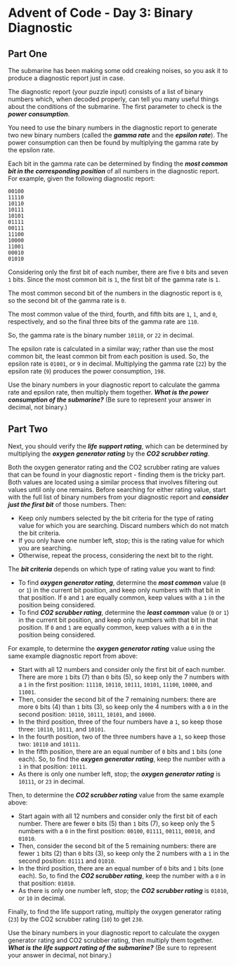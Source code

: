 # Advent of Code - Day 3: Binary Diagnostic

## Part One

The submarine has been making some odd creaking noises, so you ask it to
produce a diagnostic report just in case.

The diagnostic report (your puzzle input) consists of a list of binary
numbers which, when decoded properly, can tell you many useful things about
the conditions of the submarine. The first parameter to check is the _**power
consumption**_.

You need to use the binary numbers in the diagnostic report to generate two
new binary numbers (called the _**gamma rate**_ and the _**epsilon rate**_). The power
consumption can then be found by multiplying the gamma rate by the epsilon
rate.

Each bit in the gamma rate can be determined by finding the _**most common bit
in the corresponding position**_ of all numbers in the diagnostic report. For
example, given the following diagnostic report:

    00100
    11110
    10110
    10111
    10101
    01111
    00111
    11100
    10000
    11001
    00010
    01010

Considering only the first bit of each number, there are five `0` bits and
seven `1` bits. Since the most common bit is `1`, the first bit of the gamma
rate is `1`.

The most common second bit of the numbers in the diagnostic report is `0`, so
the second bit of the gamma rate is `0`.

The most common value of the third, fourth, and fifth bits are `1`, `1`, and `0`,
respectively, and so the final three bits of the gamma rate are `110`.

So, the gamma rate is the binary number `10110`, or `22` in decimal.

The epsilon rate is calculated in a similar way; rather than use the most
common bit, the least common bit from each position is used. So, the
epsilon rate is `01001`, or `9` in decimal. Multiplying the gamma rate (`22`) by
the epsilon rate (`9`) produces the power consumption, `198`.

Use the binary numbers in your diagnostic report to calculate the gamma
rate and epsilon rate, then multiply them together. _**What is the power
consumption of the submarine?**_ (Be sure to represent your answer in decimal,
not binary.)

## Part Two

Next, you should verify the _**life support rating**_, which can be determined by
multiplying the _**oxygen generator rating**_ by the _**CO2 scrubber rating**_.

Both the oxygen generator rating and the CO2 scrubber rating are values
that can be found in your diagnostic report - finding them is the tricky
part. Both values are located using a similar process that involves
filtering out values until only one remains. Before searching for either
rating value, start with the full list of binary numbers from your
diagnostic report and _**consider just the first bit**_ of those numbers. Then:

  - Keep only numbers selected by the bit criteria for the type of rating
    value for which you are searching. Discard numbers which do not match
    the bit criteria.
  - If you only have one number left, stop; this is the rating value for
    which you are searching.
  - Otherwise, repeat the process, considering the next bit to the right.

The _**bit criteria**_ depends on which type of rating value you want to find:

  - To find _**oxygen generator rating**_, determine the _**most common**_ value (`0` or
    `1`) in the current bit position, and keep only numbers with that bit in
    that position. If `0` and `1` are equally common, keep values with a `1` in
    the position being considered.
  - To find _**CO2 scrubber rating**_, determine the _**least common**_ value (`0` or `1`)
    in the current bit position, and keep only numbers with that bit in
    that position. If `0` and `1` are equally common, keep values with a `0` in
    the position being considered.

For example, to determine the _**oxygen generator rating**_ value using the same
example diagnostic report from above:

  - Start with all 12 numbers and consider only the first bit of each
    number. There are more `1` bits (7) than `0` bits (5), so keep only the 7
    numbers with a `1` in the first position: `11110`, `10110`, `10111`, `10101`,
    `11100`, `10000`, and `11001`.
  - Then, consider the second bit of the 7 remaining numbers: there are
    more `0` bits (4) than `1` bits (3), so keep only the 4 numbers with a `0`
    in the second position: `10110`, `10111`, `10101`, and `10000`.
  - In the third position, three of the four numbers have a `1`, so keep
    those three: `10110`, `10111`, and `10101`.
  - In the fourth position, two of the three numbers have a `1`, so keep
    those two: `10110` and `10111`.
  - In the fifth position, there are an equal number of `0` bits and `1` bits
    (one each). So, to find the _**oxygen generator rating**_, keep the number
    with a `1` in that position: `10111`.
  - As there is only one number left, stop; the _**oxygen generator rating**_ is
    `10111`, or `23` in decimal.

Then, to determine the _**CO2 scrubber rating**_ value from the same example above:

  - Start again with all 12 numbers and consider only the first bit of
    each number. There are fewer `0` bits (5) than `1` bits (7), so keep only
    the 5 numbers with a `0` in the first position: `00100`, `01111`, `00111`,
    `00010`, and `01010`.
  - Then, consider the second bit of the 5 remaining numbers: there are
    fewer `1` bits (2) than `0` bits (3), so keep only the 2 numbers with a `1`
    in the second position: `01111` and `01010`.
  - In the third position, there are an equal number of `0` bits and `1` bits
    (one each). So, to find the _**CO2 scrubber rating**_, keep the number with
    a `0` in that position: `01010`.
  - As there is only one number left, stop; the _**CO2 scrubber rating**_ is
    `01010`, or `10` in decimal.

Finally, to find the life support rating, multiply the oxygen generator
rating (`23`) by the CO2 scrubber rating (`10`) to get `230`.

Use the binary numbers in your diagnostic report to calculate the oxygen
generator rating and CO2 scrubber rating, then multiply them together. _**What
is the life support rating of the submarine?**_ (Be sure to represent your
answer in decimal, not binary.)

